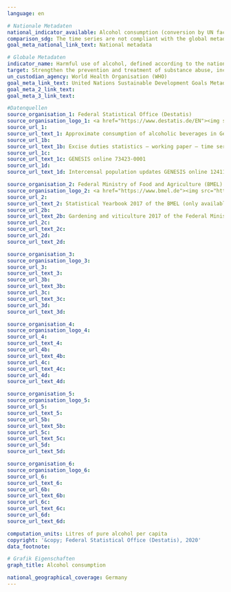 ```yaml
---
language: en

# Nationale Metadaten
national_indicator_available: Alcohol consumption (conversion by UN factors) <br> Alcohol consumption (conversion by national factors)
comparison_sdg: The time series are not compliant with the global metadata.
goal_meta_national_link_text: National metadata

# Globale Metadaten
indicator_name: Harmful use of alcohol, defined according to the national context as alcohol per capita consumption (aged 15 years and older) within a calendar year in litres of pure alcohol
target: Strengthen the prevention and treatment of substance abuse, including narcotic drug abuse and harmful use of alcohol
un_custodian_agency: World Health Organisation (WHO)
goal_meta_link_text: United Nations Sustainable Development Goals Metadata
goal_meta_2_link_text: 
goal_meta_3_link_text: 

#Datenquellen
source_organisation_1: Federal Statistical Office (Destatis)
source_organisation_logo_1: <a href="https://www.destatis.de/EN"><img src="https://g205sdgs.github.io/sdg-indicators/public/OrgImgEn/destatis.png" alt="Logo destatis" style="height:60px; width:148px" /></a>
source_url_1: 
source_url_text_1: Approximate consumption of alcoholic beverages in Germany (only available in German)
source_url_1b: 
source_url_text_1b: Excise duties statistics – working paper – time series (only available in German)
source_url_1c: 
source_url_text_1c: GENESIS online 73423-0001
source_url_1d: 
source_url_text_1d: Intercensal population updates GENESIS online 12411-0040

source_organisation_2: Federal Ministry of Food and Agriculture (BMEL)
source_organisation_logo_2: <a href="https://www.bmel.de"><img src="https://g205sdgs.github.io/sdg-indicators/public/OrgImgEn/bmel.png" alt="Logo bmel" style="height:60px; width:148px" /></a>
source_url_2: 
source_url_text_2: Statistical Yearbook 2017 of the BMEL (only available in German)
source_url_2b: 
source_url_text_2b: Gardening and viticulture 2017 of the Federal Ministry of Food and Agriculture (only available in German)
source_url_2c: 
source_url_text_2c: 
source_url_2d: 
source_url_text_2d: 

source_organisation_3: 
source_organisation_logo_3: 
source_url_3: 
source_url_text_3: 
source_url_3b: 
source_url_text_3b: 
source_url_3c: 
source_url_text_3c: 
source_url_3d: 
source_url_text_3d: 

source_organisation_4: 
source_organisation_logo_4: 
source_url_4: 
source_url_text_4: 
source_url_4b: 
source_url_text_4b: 
source_url_4c: 
source_url_text_4c: 
source_url_4d: 
source_url_text_4d: 

source_organisation_5: 
source_organisation_logo_5: 
source_url_5: 
source_url_text_5: 
source_url_5b: 
source_url_text_5b: 
source_url_5c: 
source_url_text_5c: 
source_url_5d: 
source_url_text_5d: 

source_organisation_6: 
source_organisation_logo_6: 
source_url_6: 
source_url_text_6: 
source_url_6b: 
source_url_text_6b: 
source_url_6c: 
source_url_text_6c: 
source_url_6d: 
source_url_text_6d: 

computation_units: Litres of pure alcohol per capita
copyright: '&copy; Federal Statistical Office (Destatis), 2020'
data_footnote: 

# Grafik Eigenschaften
graph_title: Alcohol consumption

national_geographical_coverage: Germany
---
```


